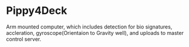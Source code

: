 # Pippy4Deck
Arm mounted computer, which includes detection for bio signatures, accleration, gyroscope(Orientaion to Gravity well), and uploads to master control server.
